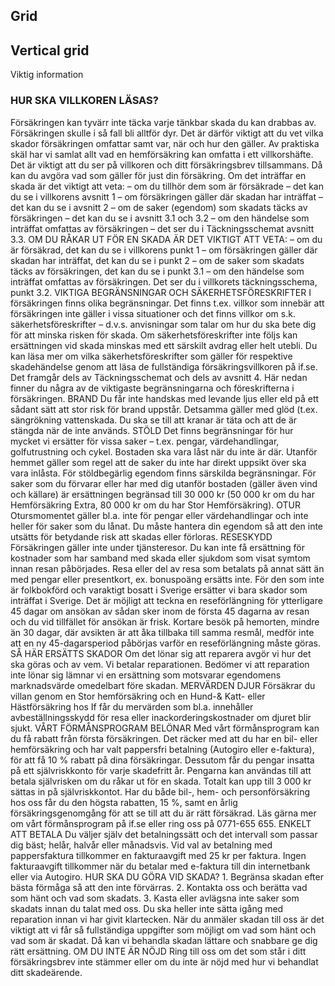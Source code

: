 Grid
------------

<!--- grid.md --->
<!--- This is my page for the vertical grid --->

Vertical grid
----------------------------------

Viktig information
<h3 id="del1">HUR SKA VILLKOREN LÄSAS?</h3>
Försäkringen kan tyvärr inte täcka varje tänkbar skada du
kan drabbas av. Försäkringen skulle i så fall bli alltför dyr.
Det är därför viktigt att du vet vilka skador försäkringen
omfattar samt var, när och hur den gäller.
Av praktiska skäl har vi samlat allt vad en hemförsäkring
kan omfatta i ett villkorshäfte. Det är viktigt att du ser på
villkoren och ditt försäkringsbrev tillsammans. Då kan du
avgöra vad som gäller för just din försäkring.
Om det inträffar en skada är det viktigt att veta:
– om du tillhör dem som är försäkrade – det kan du se i
villkorens avsnitt 1
– om försäkringen gäller där skadan har inträffat
– det kan du se i avsnitt 2
– om de saker (egendom) som skadats täcks av försäkringen
– det kan du se i avsnitt 3.1 och 3.2
– om den händelse som inträffat omfattas av försäkringen
– det ser du i Täckningsschemat avsnitt 3.3.
OM DU RÅKAR UT FÖR EN SKADA ÄR DET VIKTIGT ATT VETA:
– om du är försäkrad, det kan du se i villkorens punkt 1
– om försäkringen gäller där skadan har inträffat, det kan
du se i punkt 2
– om de saker som skadats täcks av försäkringen, det kan
du se i punkt 3.1
– om den händelse som inträffat omfattas av försäkringen.
Det ser du i villkorets täckningsschema, punkt 3.2.
VIKTIGA BEGRÄNSNINGAR OCH
SÄKERHETSFÖRESKRIFTER
I försäkringen finns olika begränsningar. Det finns t.ex. villkor
som innebär att försäkringen inte gäller i vissa situationer
och det finns villkor om s.k. säkerhetsföreskrifter – d.v.s.
anvisningar som talar om hur du ska bete dig för att minska
risken för skada. Om säkerhetsföreskrifter inte följs kan
ersättningen vid skada minskas med ett särskilt avdrag eller
helt utebli.
Du kan läsa mer om vilka säkerhetsföreskrifter som gäller
för respektive skadehändelse genom att läsa de fullständiga
försäkringsvillkoren på if.se. Det framgår dels av
Täckningsschemat och dels av avsnitt 4. Här nedan finner
du några av de viktigaste begränsningarna och föreskrifterna
i försäkringen.
BRAND
Du får inte handskas med levande ljus eller eld på ett
sådant sätt att stor risk för brand uppstår. Detsamma gäller
med glöd (t.ex. sängrökning vattenskada. Du ska se till att
kranar är täta och att de är stängda när de inte används.
STÖLD
Det finns begränsningar för hur mycket vi ersätter för
vissa saker – t.ex. pengar, värdehandlingar, golfutrustning
och cykel. Bostaden ska vara låst när du inte är där.
Utanför hemmet gäller som regel att de saker du inte
har direkt uppsikt över ska vara inlåsta. För stöldbegärlig
egendom finns särskilda begränsningar. För saker som du
förvarar eller har med dig utanför bostaden (gäller även
vind och källare) är ersättningen begränsad till 30 000 kr
(50 000 kr om du har Hemförsäkring Extra, 80 000 kr om
du har Stor Hemförsäkring).
OTUR
Otursmomentet gäller bl.a. inte för pengar eller värdehandlingar
och inte heller för saker som du lånat.
Du måste hantera din egendom så att den inte utsätts för
betydande risk att skadas eller förloras.
RESESKYDD
Försäkringen gäller inte under tjänsteresor. Du kan inte få
ersättning för kostnader som har samband med skada eller
sjukdom som visat symtom innan resan påbörjades. Resa
eller del av resa som betalats på annat sätt än med pengar
eller presentkort, ex. bonuspoäng ersätts inte. För den som
inte är folkbokförd och varaktigt bosatt i Sverige ersätter vi
bara skador som inträffat i Sverige. Det är möjligt att teckna
en reseförlängning för ytterligare 45 dagar om ansökan
av sådan sker inom de första 45 dagarna av resan och du
vid tillfället för ansökan är frisk. Kortare besök på hemorten,
mindre än 30 dagar, där avsikten är att åka tillbaka
till samma resmål, medför inte att en ny 45-dagarsperiod
påbörjas varför en reseförlängning måste göras.
SÅ HÄR ERSÄTTS SKADOR
Om det lönar sig att reparera avgör vi hur det ska göras
och av vem. Vi betalar reparationen.
Bedömer vi att reparation inte lönar sig lämnar vi en
ersättning som motsvarar egendomens marknadsvärde
omedelbart före skadan.
MERVÄRDEN DJUR
Försäkrar du villan genom en Stor hemförsäkring och en
Hund-& Katt- eller Hästförsäkring hos If får du mervärden
som bl.a. innehåller avbeställningsskydd för resa eller
inackorderingskostnader om djuret blir sjukt.
VÅRT FÖRMÅNSPROGRAM BELÖNAR
Med vårt förmånsprogram kan du få rabatt från första
försäkringen. Det räcker med att du har en bil- eller hemförsäkring
och har valt pappersfri betalning (Autogiro eller
e-faktura), för att få 10 % rabatt på dina försäkringar.
Dessutom får du pengar insatta på ett självriskkonto för
varje skadefritt år. Pengarna kan användas till att betala
självrisken om du råkar ut för en skada. Totalt kan upp till
3 000 kr sättas in på självriskkontot.
Har du både bil-, hem- och personförsäkring hos oss får
du den högsta rabatten, 15 %, samt en årlig försäkringsgenomgång
för att se till att du är rätt försäkrad.
Läs gärna mer om vårt förmånsprogram på if.se eller ring
oss på 0771-655 655.
ENKELT ATT BETALA
Du väljer själv det betalningssätt och det intervall som passar
dig bäst; helår, halvår eller månadsvis. Vid val av betalning
med pappersfaktura tillkommer en fakturaavgift med 25 kr
per faktura. Ingen fakturaavgift tillkommer när du betalar
med e-faktura till din internetbank eller via Autogiro.
HUR SKA DU GÖRA VID SKADA?
1. Begränsa skadan efter bästa förmåga så att den inte
förvärras.
2. Kontakta oss och berätta vad som hänt och vad som
skadats.
3. Kasta eller avlägsna inte saker som skadats innan du
talat med oss. Du ska heller inte sätta igång med reparation
innan vi har givit klartecken.
När du anmäler skadan till oss är det viktigt att vi får så
fullständiga uppgifter som möjligt om vad som hänt och
vad som är skadat. Då kan vi behandla skadan lättare och
snabbare ge dig rätt ersättning.
OM DU INTE ÄR NÖJD
Ring till oss om det som står i ditt försäkringsbrev inte
stämmer eller om du inte är nöjd med hur vi behandlat
ditt skadeärende.
